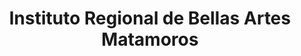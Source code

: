 ---
title: "Instituto Regional de Bellas Artes Matamoros"
url: /heroica-matamoros/instituto-regional-de-bellas-artes-matamoros/
shop: Kunst
---